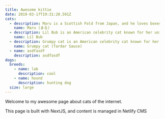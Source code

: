 ```yaml
---
title: Awesome kittie
date: 2019-03-17T19:31:20.591Z
cats:
  - description: Maru is a Scottish Fold from Japan, and he loves boxes.
    name: Maru (まる)
  - description: Lil Bub is an American celebrity cat known for her unique appearance.
    name: Lil Bub
  - description: Grumpy cat is an American celebrity cat known for her grumpy appearance.
    name: Grumpy cat (Tardar Sauce)
  - name: asdfasdf
    description: asdfasdf
dogs:
  breeds:
    - name: lab
      description: cool
    - name: hound
      description: hunting dog
  size: large
---
```


Welcome to my awesome page about cats of the internet.

This page is built with NextJS, and content is managed in Netlify CMS
